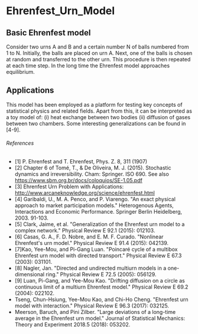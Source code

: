 # Ehrenfest_Urn_Model

##  Basic Ehrenfest model
Consider two urns A and B and a certain number N of balls numbered from 1 to N. Initially, the balls are placed on urn A. Next, one of the balls is chosen at random and transferred to the other urn. This procedure is then repeated at each time step. In the long time the Ehrenfest model approaches equilibrium. 

## Applications
This model has been employed as a platform for testing key concepts of statistical physics and related fields. Apart from this, it can be interpreted as a toy model of: (i) heat exchange between two bodies (ii) diffusion of gases between two chambers. Some interesting generalizations can be found in [4-9]. 

###### References
* [1] P. Ehrenfest and T. Ehrenfest, Phys. Z. 8, 311 (1907)
* [2] Chapter 6 of Tomé, T., & De Oliveira, M. J. (2015). Stochastic dynamics and irreversibility. Cham: Springer.
ISO 690. See also https://www.sbm.org.br/docs/coloquios/SE-1.05.pdf
* [3] Ehrenfest Urn Problem with Applications: http://www.arcaneknowledge.org/science/ehrenfest.html
* [4] Garibaldi, U., M. A. Penco, and P. Viarengo. "An exact physical approach to market participation models." Heterogenous Agents, Interactions and Economic Performance. Springer Berlin Heidelberg, 2003. 91-103.
* [5] Clark, Jaime, et al. "Generalization of the Ehrenfest urn model to a complex network." Physical Review E 92.1 (2015): 012103.
* [6] Casas, G. A., F. D. Nobre, and E. M. F. Curado. "Nonlinear Ehrenfest's urn model." Physical Review E 91.4 (2015): 042139.
* [7]Kao, Yee-Mou, and Pi-Gang Luan. "Poincaré cycle of a multibox Ehrenfest urn model with directed transport." Physical Review E 67.3 (2003): 031101.
* [8] Nagler, Jan. "Directed and undirected multiurn models in a one-dimensional ring." Physical Review E 72.5 (2005): 056129.
* [9] Luan, Pi-Gang, and Yee-Mou Kao. "Drifting diffusion on a circle as continuous limit of a multiurn Ehrenfest model." Physical Review E 69.2 (2004): 022102.
* Tseng, Chun-Hsiung, Yee-Mou Kao, and Chi-Ho Cheng. "Ehrenfest urn model with interaction." Physical Review E 96.3 (2017): 032125.
* Meerson, Baruch, and Pini Zilber. "Large deviations of a long-time average in the Ehrenfest urn model." Journal of Statistical Mechanics: Theory and Experiment 2018.5 (2018): 053202.
